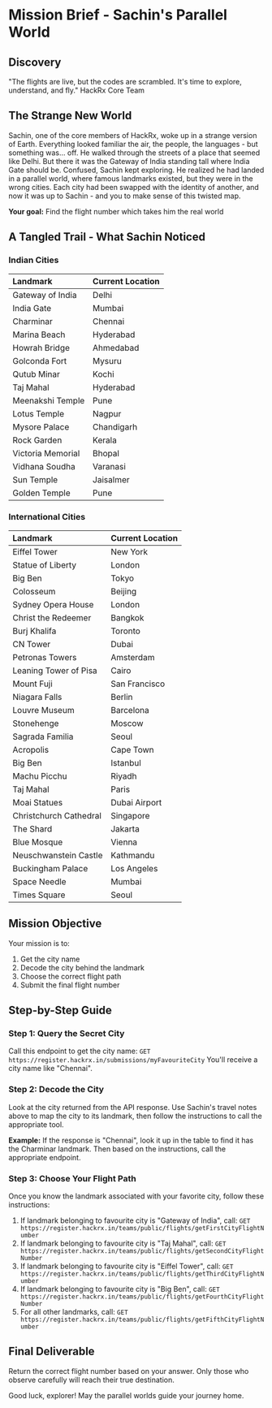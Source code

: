 # Mission Brief - Sachin's Parallel World

## Discovery

"The flights are live, but the codes are scrambled. It's time to explore, understand, and fly."
HackRx Core Team

## The Strange New World

Sachin, one of the core members of HackRx, woke up in a strange version of Earth. Everything looked familiar the air, the people, the languages - but something was... off. He walked through the streets of a place that seemed like Delhi. But there it was the Gateway of India standing tall where India Gate should be. Confused, Sachin kept exploring. He realized he had landed in a parallel world, where famous landmarks existed, but they were in the wrong cities. Each city had been swapped with the identity of another, and now it was up to Sachin - and you to make sense of this twisted map.

**Your goal:** Find the flight number which takes him the real world

## A Tangled Trail - What Sachin Noticed

### Indian Cities

| Landmark | Current Location |
| :--- | :--- |
| Gateway of India | Delhi |
| India Gate | Mumbai |
| Charminar | Chennai |
| Marina Beach | Hyderabad |
| Howrah Bridge | Ahmedabad |
| Golconda Fort | Mysuru |
| Qutub Minar | Kochi |
| Taj Mahal | Hyderabad |
| Meenakshi Temple | Pune |
| Lotus Temple | Nagpur |
| Mysore Palace | Chandigarh |
| Rock Garden | Kerala |
| Victoria Memorial | Bhopal |
| Vidhana Soudha | Varanasi |
| Sun Temple | Jaisalmer |
| Golden Temple | Pune |

### International Cities

| Landmark | Current Location |
| :--- | :--- |
| Eiffel Tower | New York |
| Statue of Liberty | London |
| Big Ben | Tokyo |
| Colosseum | Beijing |
| Sydney Opera House | London |
| Christ the Redeemer | Bangkok |
| Burj Khalifa | Toronto |
| CN Tower | Dubai |
| Petronas Towers | Amsterdam |
| Leaning Tower of Pisa | Cairo |
| Mount Fuji | San Francisco |
| Niagara Falls | Berlin |
| Louvre Museum | Barcelona |
| Stonehenge | Moscow |
| Sagrada Familia | Seoul |
| Acropolis | Cape Town |
| Big Ben | Istanbul |
| Machu Picchu | Riyadh |
| Taj Mahal | Paris |
| Moai Statues | Dubai Airport |
| Christchurch Cathedral | Singapore |
| The Shard | Jakarta |
| Blue Mosque | Vienna |
| Neuschwanstein Castle | Kathmandu |
| Buckingham Palace | Los Angeles |
| Space Needle | Mumbai |
| Times Square | Seoul |

## Mission Objective

Your mission is to:
1. Get the city name
2. Decode the city behind the landmark
3. Choose the correct flight path
4. Submit the final flight number

## Step-by-Step Guide

### Step 1: Query the Secret City

Call this endpoint to get the city name:
`GET https://register.hackrx.in/submissions/myFavouriteCity`
You'll receive a city name like "Chennai".

### Step 2: Decode the City

Look at the city returned from the API response. Use Sachin's travel notes above to map the city to its landmark, then follow the instructions to call the appropriate tool.

**Example:**
If the response is "Chennai", look it up in the table to find it has the Charminar landmark. Then based on the instructions, call the appropriate endpoint.

### Step 3: Choose Your Flight Path

Once you know the landmark associated with your favorite city, follow these instructions:

1.  If landmark belonging to favourite city is "Gateway of India", call:
    `GET https://register.hackrx.in/teams/public/flights/getFirstCityFlightNumber`
2.  If landmark belonging to favourite city is "Taj Mahal", call:
    `GET https://register.hackrx.in/teams/public/flights/getSecondCityFlightNumber`
3.  If landmark belonging to favourite city is "Eiffel Tower", call:
    `GET https://register.hackrx.in/teams/public/flights/getThirdCityFlightNumber`
4.  If landmark belonging to favourite city is "Big Ben", call:
    `GET https://register.hackrx.in/teams/public/flights/getFourthCityFlightNumber`
5.  For all other landmarks, call:
    `GET https://register.hackrx.in/teams/public/flights/getFifthCityFlightNumber`

## Final Deliverable

Return the correct flight number based on your answer.
Only those who observe carefully will reach their true destination.

Good luck, explorer!
May the parallel worlds guide your journey home.